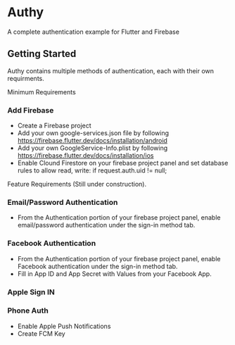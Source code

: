 # Authy

A complete authentication example for Flutter and Firebase

## Getting Started

Authy contains multiple methods of authentication, each with their own requirments.  

Minimum Requirements

### Add Firebase
- Create a Firebase project
- Add your own google-services.json file by following https://firebase.flutter.dev/docs/installation/android
- Add your own GoogleService-Info.plist by following https://firebase.flutter.dev/docs/installation/ios
- Enable Clound Firestore on your firebase project panel and set database rules to allow read, write: if request.auth.uid != null;

Feature Requirements (Still under construction).

### Email/Password Authentication
- From the Authentication portion of your firebase project panel, enable email/password authentication under the sign-in method tab.

### Facebook Authentication
- From the Authentication portion of your firebase project panel, enable Facebook authentication under the sign-in method tab.
- Fill in App ID and App Secret with Values from your Facebook App.

### Apple Sign IN

### Phone Auth
- Enable Apple Push Notifications
- Create FCM Key
